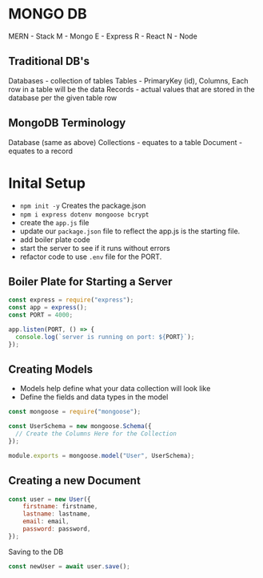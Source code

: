 # MONGO DB 
MERN - Stack
M - Mongo
E - Express
R - React
N - Node

## Traditional DB's
Databases - collection of tables
Tables - PrimaryKey (id), Columns, Each row in a table will be the data
Records - actual values that are stored in the database per the given table row

## MongoDB Terminology
Database (same as above)
Collections - equates to a table
Document - equates to a record

# Inital Setup
- `npm init -y` Creates the package.json
- `npm i express dotenv mongoose bcrypt`
- create the `app.js` file
- update our `package.json` file to reflect the app.js is the starting file.
- add boiler plate code
- start the server to see if it runs without errors
- refactor code to use `.env` file for the PORT.

## Boiler Plate for Starting a Server

```js
const express = require("express");
const app = express();
const PORT = 4000;

app.listen(PORT, () => {
  console.log(`server is running on port: ${PORT}`);
});
```


## Creating Models
- Models help define what your data collection will look like
- Define the fields and data types in the model

```js
const mongoose = require("mongoose");

const UserSchema = new mongoose.Schema({
  // Create the Columns Here for the Collection
});

module.exports = mongoose.model("User", UserSchema);
```
## Creating a new Document

```js
const user = new User({
    firstname: firstname,
    lastname: lastname,
    email: email,
    password: password,
});
```

Saving to the DB

```js
const newUser = await user.save();
```
